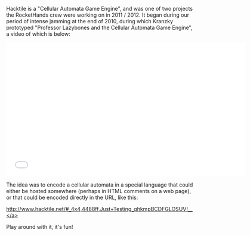 Hacktile is a "Cellular Automata Game Engine", and was one of two projects the
RocketHands crew were working on in 2011 / 2012. It began during our period of
intense jamming at the end of 2010, during which Kranzky prototyped "Professor
Lazybones and the Cellular Automata Game Engine", a video of which is below:

<iframe width="640" height="360" src="//www.youtube.com/embed/uxfEw5C3R18?rel=0" frameborder="0" allowfullscreen></iframe>

The idea was to encode a cellular automata in a special language that could
either be hosted somewhere (perhaps in HTML comments on a web page), or that
could be encoded directly in the URL, like this:

<a href="http://www.hacktile.net/#_4x4,4488ff,Just+Testing_ghkmpBCDFGLOSUV!__">http://www.hacktile.net/#_4x4,4488ff,Just+Testing_ghkmpBCDFGLOSUV!__</a>

Play around with it, it's fun!
